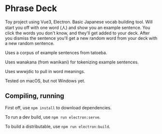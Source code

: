 # Phrase Deck

Toy project using Vue3, Electron. Basic Japanese vocab building tool. Will start you off with
one word (人) and show you an example sentence. You click the words you don't know, and they'll
get added to your deck. After you dismiss the sentence you'll get a new random word from your
deck with a new random sentence.

Uses a corpus of example sentences from tatoeba.

Uses wanakana (from wanikani) for tokenizing example sentences.

Uses wwwjdic to pull in word meanings.

Tested on macOS, but not Windows yet.

## Compiling, running

First off, use `npm install` to download dependencies.

To run a dev build, use `npm run electron:serve`.

To build a distributable, use `npm run electron:build`.
